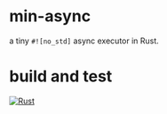 # min-async
a tiny `#![no_std]` async executor in Rust.

# build and test
[![Rust](https://github.com/pro465/min-async/actions/workflows/rust.yml/badge.svg)](https://github.com/pro465/min-async/actions/workflows/rust.yml)
